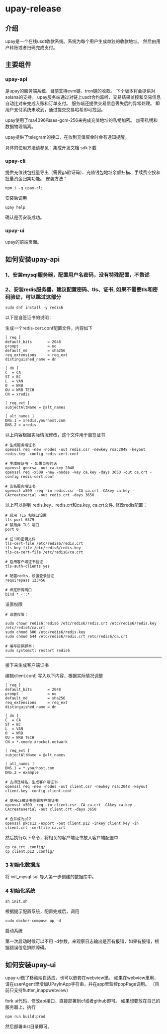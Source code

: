# upay-release

## 介绍

upay是一个在线usdt收款系统。系统为每个用户生成单独的收款地址。 然后由用户转账或者扫码完成支付。

## 主要组件

### upay-api

是upay的服务端系统，目前支持evm链、tron链的收款。 下个版本将会提供对solana的支持。
upay服务端通过对链上usdt合约监听、交易结果监控和交易信息自动比对来完成入账和订单支付。
服务端还提供交易信息丢失后的异常处理。 即用户支付系统未收到，通过提交交易哈希即可找回。

upay使用了rsa4096和aes-gcm-256来完成充值地址的私钥加密。 加密私钥和数据物理隔离。

upay提供了telegram的接口，在收到充值资金时会有通知提醒。

具体的使用方法请参见：集成开发文档 sdk下载

### upay-cli

提供充值钱包批量导出（需要ga验证码）、充值钱包地址余额扫描、手续费空投和批量资金归集功能。
安装方法：

```shell
npm i -g upay-cli
```

安装后调用

```shell
upay help
```

确认是否安装成功。

### upay-ui

upay的前端页面。

## 如何安装upay-api

### 1、安装mysql服务器，配置用户名密码，没有特殊配置，不赘述

### 2、安装redis服务器，建议配置密码、tls、证书, 如果不需要tls和密码验证，可以跳过这部分

```shell
sudo dnf install -y redis6
```

以下是自签证书的说明：

生成一个redis-cert.conf配置文件，内容如下

```text
[ req ]
default_bits       = 2048
prompt             = no
default_md         = sha256
req_extensions     = req_ext
distinguished_name = dn

[ dn ]
C  = CA
ST = BC
L  = VAN
O  = WRB
OU = WRB TECH
CN = xredis

[ req_ext ]
subjectAltName = @alt_names

[ alt_names ]
DNS.1 = xredis.yourhost.com
DNS.2 = xredis
```

以上内容根据实际情况修改，这个文件用于自签证书


```shell
# 生成服务端证书
openssl req -new -nodes -out redis.csr -newkey rsa:2048 -keyout redis.key -config redis-cert.conf
```

```shell
# 生成根证书 - 如果自签的话
openssl genrsa -out ca.key 2048
openssl req -x509 -new -nodes -key ca.key -days 3650 -out ca.crt -config redis-cert.conf
```

```shell
# 签名服务端证书
openssl x509 -req -in redis.csr -CA ca.crt -CAkey ca.key -CAcreateserial -out redis.crt -days 3650 
```

以上可以得到 redis.key、redis.crt和ca.key, ca.crt文件. 修改redis配置：

```text
# 启用 TLS 和端口设置
tls-port 6379
# 禁用非 TLS 端口
port 0  

# 证书和密钥文件
tls-cert-file /etc/redis6/redis.crt
tls-key-file /etc/redis6/redis.key
tls-ca-cert-file /etc/redis6/ca.crt

# 启用客户端证书验证
tls-auth-clients yes

# 配置redis，设置登录验证
requirepass 123456

# 绑定所有网口
bind * -::*

```

设置权限

```shell
# 设置权限：

sudo chown redis6:redis6 /etc/redis6/redis.crt /etc/redis6/redis.key /etc/redis6/ca.crt 
sudo chmod 600 /etc/redis6/redis.key
sudo chmod 644 /etc/redis6/redis.crt /etc/redis6/ca.crt

# 编写启停脚本：
sudo systemctl restart redis6
```
-------------

接下来生成客户端证书

编辑client.conf, 写入以下内容，根据实际情况调整

```text
[ req ]
default_bits       = 2048
prompt             = no
default_md         = sha256
req_extensions     = req_ext
distinguished_name = dn

[ dn ]
C  = CA
ST = BC
L  = VAN
O  = WRB
OU = WRB TECH
CN = *.xnode.xrocket.network

[ req_ext ]
subjectAltName = @alt_names

[ alt_names ]
DNS.1 = *.yourhost.com
DNS.2 = example
```

```shell
# 支持泛域名，生成客户端证书
openssl req -new -nodes -out client.csr -newkey rsa:2048 -keyout client.key -config client.conf

# 使用ca根证书签署客户端证书
openssl x509 -req -in client.csr -CA ca.crt -CAkey ca.key -CAcreateserial -out client.crt -days 3650 

# 合并成为p12
openssl pkcs12 -export -out client.p12 -inkey client.key -in client.crt -certfile ca.crt
```

然后执行以下命令，将相关的客户端证书放入客户端配置中

```shell
cp ca.crt .config/
cp client.p12 .config/
```

### 3 初始化数据库

将 init_mysql.sql 导入第一步创建的数据库中。

### 4 初始化系统

```shell
sh init.sh
```

根据提示配置系统，配置完成后，调用

```shell
sudo docker-compose up -d
```

启动系统

第一次启动时候可以不用 -d参数，来观察日志输出是否有报错，如果有报错，根据错误信息排除障碍。


## 如何安装upay-ui

upay-ui做了移动端自适应，也可以嵌套在webview里。
如果在webview里用，请在userAgent里增加UPayInApp字符串，并在app里监控popPage调用。 （目前只支持flutter_inappwebview）

fork ui代码，修改api接口，直接部署到cf或者github即可。
如果想要放在自己的服务器上，执行

```shell
npm run build:prod
```

然后部署dist目录即可。
